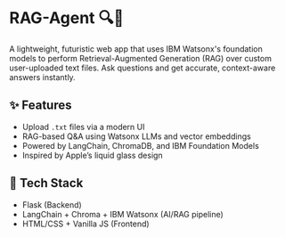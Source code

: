 # RAG-Agent 🔍🤖

A lightweight, futuristic web app that uses IBM Watsonx's foundation models to perform Retrieval-Augmented Generation (RAG) over custom user-uploaded text files. Ask questions and get accurate, context-aware answers instantly.

## ✨ Features
- Upload `.txt` files via a modern UI
- RAG-based Q&A using Watsonx LLMs and vector embeddings
- Powered by LangChain, ChromaDB, and IBM Foundation Models
- Inspired by Apple’s liquid glass design

## 🚀 Tech Stack
- Flask (Backend)
- LangChain + Chroma + IBM Watsonx (AI/RAG pipeline)
- HTML/CSS + Vanilla JS (Frontend)

